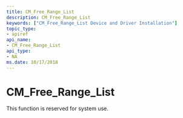 ```yaml
---
title: CM_Free_Range_List
description: CM_Free_Range_List
keywords: ["CM_Free_Range_List Device and Driver Installation"]
topic_type:
- apiref
api_name:
- CM_Free_Range_List
api_type:
- NA
ms.date: 10/17/2018
---
```


# CM_Free_Range_List

This function is reserved for system use.
